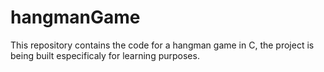# hangmanGame
This repository contains the code for a hangman game in C, the project is being built especificaly for learning purposes.
